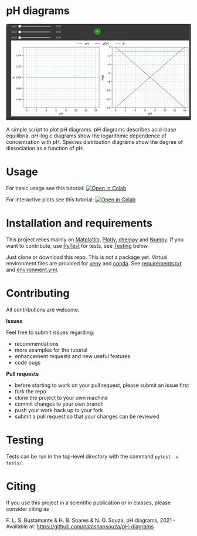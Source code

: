 # pH diagrams

![animation](images/animation.gif)

A simple script to plot pH diagrams. pH diagrams describes acid–base equilibria.
pH-log c diagrams show the logarithmic dependence of concentration with pH.
Species distribution diagrams show the degree of dissociation as a function of pH.

# Usage

For basic usage see this tutorial:
[![Open in Colab](https://colab.research.google.com/assets/colab-badge.svg)](https://colab.research.google.com/github/chicolucio/pH-diagrams/blob/master/tutorial.ipynb)

For interactive plots see this tutorial:
[![Open in Colab](https://colab.research.google.com/assets/colab-badge.svg)](https://colab.research.google.com/github/chicolucio/pH-diagrams/blob/master/tutorial_interativo.ipynb)


# Installation and requirements

This project relies mainly on [Matplotlib](https://matplotlib.org/),
[Plotly](https://plotly.com/), [chempy](https://github.com/bjodah/chempy) and
[Numpy](https://numpy.org/). If you want to contribute, use
[PyTest](https://docs.pytest.org/en/6.2.x/)
for tests, see [Testing](#testing) below.

Just clone or download this repo. This is not a package yet. Virtual environment
files are provided for [venv](https://docs.python.org/3/library/venv.html) and
[conda](https://conda.io/projects/conda/en/latest/user-guide/tasks/manage-environments.html).
See [requirements.txt](requirements.txt) and [environment.yml](environment.yml).

# Contributing

All contributions are welcome.

**Issues**

Feel free to submit issues regarding:

- recommendations
- more examples for the tutorial
- enhancement requests and new useful features
- code bugs

**Pull requests**

- before starting to work on your pull request, please submit an issue first
- fork the repo
- clone the project to your own machine
- commit changes to your own branch
- push your work back up to your fork
- submit a pull request so that your changes can be reviewed

# Testing

Tests can be run in the top-level directory with the command `pytest -v tests/`.

# Citing

If you use this project in a scientific publication or in classes, please consider citing as

F. L. S. Bustamante & H. B. Soares & N. O. Souza, pH diagrams, 2021 - Available at: https://github.com/natashaosouza/pH-diagrams

